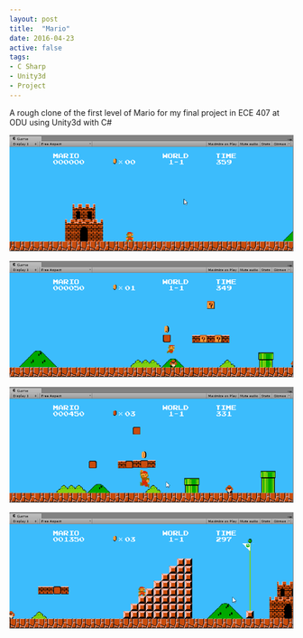 ```yaml
---
layout: post
title:  "Mario"
date: 2016-04-23
active: false
tags:
- C Sharp
- Unity3d
- Project
---
```


A rough clone of the first level of Mario for my final project in ECE 407 at ODU using Unity3d with C#


![World Start](./assets/mario-unity/world-start.png)

![First Coin](./assets/mario-unity/coin-first.png)

![Another Coin](./assets/mario-unity/coin2.png)

![World End](./assets/mario-unity/world-end.png)
